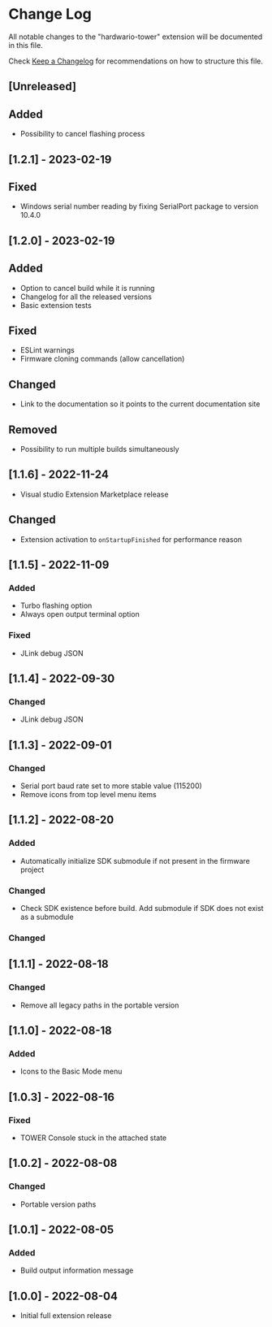 # Change Log

All notable changes to the "hardwario-tower" extension will be documented in this file.

Check [Keep a Changelog](http://keepachangelog.com/) for recommendations on how to structure this file.

## [Unreleased]

## Added

- Possibility to cancel flashing process

## [1.2.1] - 2023-02-19

## Fixed

- Windows serial number reading by fixing SerialPort package to version 10.4.0

## [1.2.0] - 2023-02-19

## Added

- Option to cancel build while it is running
- Changelog for all the released versions
- Basic extension tests

## Fixed

- ESLint warnings
- Firmware cloning commands (allow cancellation)

## Changed

- Link to the documentation so it points to the current documentation site

## Removed

- Possibility to run multiple builds simultaneously

## [1.1.6] - 2022-11-24

- Visual studio Extension Marketplace release

## Changed 

- Extension activation to `onStartupFinished` for performance reason

## [1.1.5] - 2022-11-09

### Added

- Turbo flashing option
- Always open output terminal option

### Fixed

- JLink debug JSON

## [1.1.4] - 2022-09-30

### Changed

- JLink debug JSON

## [1.1.3] - 2022-09-01

### Changed

- Serial port baud rate set to more stable value (115200)
- Remove icons from top level menu items

## [1.1.2] - 2022-08-20

### Added

- Automatically initialize SDK submodule if not present in the firmware project

### Changed

- Check SDK existence before build. Add submodule if SDK does not exist as a submodule

### Changed

## [1.1.1] - 2022-08-18

### Changed

- Remove all legacy paths in the portable version

## [1.1.0] - 2022-08-18

### Added

- Icons to the Basic Mode menu

## [1.0.3] - 2022-08-16

### Fixed

- TOWER Console stuck in the attached state

## [1.0.2] - 2022-08-08

### Changed

- Portable version paths

## [1.0.1] - 2022-08-05

### Added

- Build output information message

## [1.0.0] - 2022-08-04

- Initial full extension release